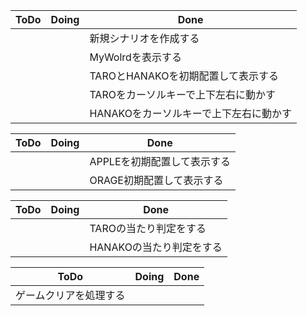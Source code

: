 | ToDo | Doing | Done |
| ---- | ---- | ---- |
|  |  | 新規シナリオを作成する |
|  |  | MyWolrdを表示する |
|  |  | TAROとHANAKOを初期配置して表示する  |
|  |  | TAROをカーソルキーで上下左右に動かす |
|  |  | HANAKOをカーソルキーで上下左右に動かす |


| ToDo | Doing | Done |
| ---- | ---- | ---- |
|  |  | APPLEを初期配置して表示する |
|  |  | ORAGE初期配置して表示する |

| ToDo | Doing | Done |
| ---- | ---- | ---- |
|  |  | TAROの当たり判定をする |
|  |  | HANAKOの当たり判定をする |

| ToDo | Doing | Done |
| ---- | ---- | ---- |
| ゲームクリアを処理する |  |   |